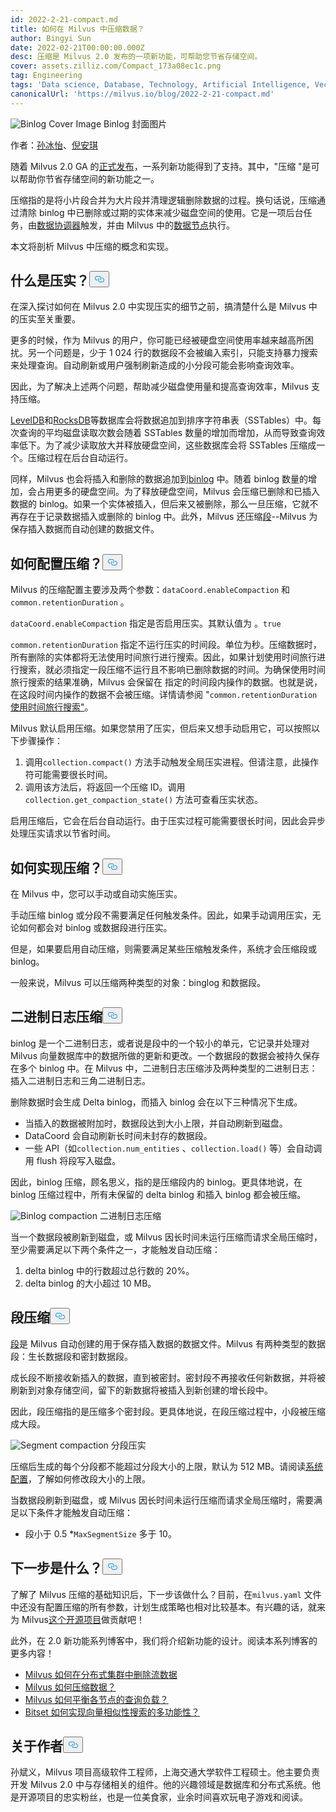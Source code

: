 ```yaml
---
id: 2022-2-21-compact.md
title: 如何在 Milvus 中压缩数据？
author: Bingyi Sun
date: 2022-02-21T00:00:00.000Z
desc: 压缩是 Milvus 2.0 发布的一项新功能，可帮助您节省存储空间。
cover: assets.zilliz.com/Compact_173a08ec1c.png
tag: Engineering
tags: 'Data science, Database, Technology, Artificial Intelligence, Vector Management'
canonicalUrl: 'https://milvus.io/blog/2022-2-21-compact.md'
---
```

<p>
  
   <span class="img-wrapper"> <img translate="no" src="https://assets.zilliz.com/Compact_173a08ec1c.png" alt="Binlog Cover Image" class="doc-image" id="binlog-cover-image" />
   </span> <span class="img-wrapper"> <span>Binlog 封面图片</span> </span></p>
<p>作者：<a href="https://github.com/sunby">孙冰怡</a>、<a href="https://www.linkedin.com/in/yiyun-n-2aa713163/">倪安琪</a></p>
<p>随着 Milvus 2.0 GA 的<a href="https://milvus.io/blog/2022-1-25-annoucing-general-availability-of-milvus-2-0.md">正式发布</a>，一系列新功能得到了支持。其中，"压缩 "是可以帮助你节省存储空间的新功能之一。</p>
<p>压缩指的是将小片段合并为大片段并清理逻辑删除数据的过程。换句话说，压缩通过清除 binlog 中已删除或过期的实体来减少磁盘空间的使用。它是一项后台任务，由<a href="https://milvus.io/docs/v2.0.x/four_layers.md#Data-coordinator-data-coord">数据协调器</a>触发，并由 Milvus 中的<a href="https://milvus.io/docs/v2.0.x/four_layers.md#Data-node">数据节点</a>执行。</p>
<p>本文将剖析 Milvus 中压缩的概念和实现。</p>
<h2 id="What-is-compaction" class="common-anchor-header">什么是压实？<button data-href="#What-is-compaction" class="anchor-icon" translate="no">
      <svg translate="no"
        aria-hidden="true"
        focusable="false"
        height="20"
        version="1.1"
        viewBox="0 0 16 16"
        width="16"
      >
        <path
          fill="#0092E4"
          fill-rule="evenodd"
          d="M4 9h1v1H4c-1.5 0-3-1.69-3-3.5S2.55 3 4 3h4c1.45 0 3 1.69 3 3.5 0 1.41-.91 2.72-2 3.25V8.59c.58-.45 1-1.27 1-2.09C10 5.22 8.98 4 8 4H4c-.98 0-2 1.22-2 2.5S3 9 4 9zm9-3h-1v1h1c1 0 2 1.22 2 2.5S13.98 12 13 12H9c-.98 0-2-1.22-2-2.5 0-.83.42-1.64 1-2.09V6.25c-1.09.53-2 1.84-2 3.25C6 11.31 7.55 13 9 13h4c1.45 0 3-1.69 3-3.5S14.5 6 13 6z"
        ></path>
      </svg>
    </button></h2><p>在深入探讨如何在 Milvus 2.0 中实现压实的细节之前，搞清楚什么是 Milvus 中的压实至关重要。</p>
<p>更多的时候，作为 Milvus 的用户，你可能已经被硬盘空间使用率越来越高所困扰。另一个问题是，少于 1 024 行的数据段不会被编入索引，只能支持暴力搜索来处理查询。自动刷新或用户强制刷新造成的小分段可能会影响查询效率。</p>
<p>因此，为了解决上述两个问题，帮助减少磁盘使用量和提高查询效率，Milvus 支持压缩。</p>
<p><a href="https://github.com/google/leveldb">LevelDB</a>和<a href="http://rocksdb.org/">RocksDB</a>等数据库会将数据追加到排序字符串表（SSTables）中。每次查询的平均磁盘读取次数会随着 SSTables 数量的增加而增加，从而导致查询效率低下。为了减少读取放大并释放硬盘空间，这些数据库会将 SSTables 压缩成一个。压缩过程在后台自动运行。</p>
<p>同样，Milvus 也会将插入和删除的数据追加到<a href="https://github.com/milvus-io/milvus/blob/master/docs/developer_guides/chap08_binlog.md">binlog</a> 中。随着 binlog 数量的增加，会占用更多的硬盘空间。为了释放硬盘空间，Milvus 会压缩已删除和已插入数据的 binlog。如果一个实体被插入，但后来又被删除，那么一旦压缩，它就不再存在于记录数据插入或删除的 binlog 中。此外，Milvus 还压缩<a href="https://milvus.io/docs/v2.0.x/glossary.md#Segment">段</a>--Milvus 为保存插入数据而自动创建的数据文件。</p>
<h2 id="How-to-configure-compaction" class="common-anchor-header">如何配置压缩？<button data-href="#How-to-configure-compaction" class="anchor-icon" translate="no">
      <svg translate="no"
        aria-hidden="true"
        focusable="false"
        height="20"
        version="1.1"
        viewBox="0 0 16 16"
        width="16"
      >
        <path
          fill="#0092E4"
          fill-rule="evenodd"
          d="M4 9h1v1H4c-1.5 0-3-1.69-3-3.5S2.55 3 4 3h4c1.45 0 3 1.69 3 3.5 0 1.41-.91 2.72-2 3.25V8.59c.58-.45 1-1.27 1-2.09C10 5.22 8.98 4 8 4H4c-.98 0-2 1.22-2 2.5S3 9 4 9zm9-3h-1v1h1c1 0 2 1.22 2 2.5S13.98 12 13 12H9c-.98 0-2-1.22-2-2.5 0-.83.42-1.64 1-2.09V6.25c-1.09.53-2 1.84-2 3.25C6 11.31 7.55 13 9 13h4c1.45 0 3-1.69 3-3.5S14.5 6 13 6z"
        ></path>
      </svg>
    </button></h2><p>Milvus 的压缩配置主要涉及两个参数：<code translate="no">dataCoord.enableCompaction</code> 和<code translate="no">common.retentionDuration</code> 。</p>
<p><code translate="no">dataCoord.enableCompaction</code> 指定是否启用压实。其默认值为 。<code translate="no">true</code></p>
<p><code translate="no">common.retentionDuration</code> 指定不运行压实的时间段。单位为秒。压缩数据时，所有删除的实体都将无法使用时间旅行进行搜索。因此，如果计划使用时间旅行进行搜索，就必须指定一段压缩不运行且不影响已删除数据的时间。为确保使用时间旅行搜索的结果准确，Milvus 会保留在 指定的时间段内操作的数据。也就是说，在这段时间内操作的数据不会被压缩。详情请参阅 "<code translate="no">common.retentionDuration</code><a href="https://milvus.io/docs/v2.0.x/timetravel.md">使用时间旅行搜索"</a>。</p>
<p>Milvus 默认启用压缩。如果您禁用了压实，但后来又想手动启用它，可以按照以下步骤操作：</p>
<ol>
<li>调用<code translate="no">collection.compact()</code> 方法手动触发全局压实进程。但请注意，此操作符可能需要很长时间。</li>
<li>调用该方法后，将返回一个压缩 ID。调用<code translate="no">collection.get_compaction_state()</code> 方法可查看压实状态。</li>
</ol>
<p>启用压缩后，它会在后台自动运行。由于压实过程可能需要很长时间，因此会异步处理压实请求以节省时间。</p>
<h2 id="How-to-implement-compaction" class="common-anchor-header">如何实现压缩？<button data-href="#How-to-implement-compaction" class="anchor-icon" translate="no">
      <svg translate="no"
        aria-hidden="true"
        focusable="false"
        height="20"
        version="1.1"
        viewBox="0 0 16 16"
        width="16"
      >
        <path
          fill="#0092E4"
          fill-rule="evenodd"
          d="M4 9h1v1H4c-1.5 0-3-1.69-3-3.5S2.55 3 4 3h4c1.45 0 3 1.69 3 3.5 0 1.41-.91 2.72-2 3.25V8.59c.58-.45 1-1.27 1-2.09C10 5.22 8.98 4 8 4H4c-.98 0-2 1.22-2 2.5S3 9 4 9zm9-3h-1v1h1c1 0 2 1.22 2 2.5S13.98 12 13 12H9c-.98 0-2-1.22-2-2.5 0-.83.42-1.64 1-2.09V6.25c-1.09.53-2 1.84-2 3.25C6 11.31 7.55 13 9 13h4c1.45 0 3-1.69 3-3.5S14.5 6 13 6z"
        ></path>
      </svg>
    </button></h2><p>在 Milvus 中，您可以手动或自动实施压实。</p>
<p>手动压缩 binlog 或分段不需要满足任何触发条件。因此，如果手动调用压实，无论如何都会对 binlog 或数据段进行压实。</p>
<p>但是，如果要启用自动压缩，则需要满足某些压缩触发条件，系统才会压缩段或 binlog。</p>
<p>一般来说，Milvus 可以压缩两种类型的对象：binglog 和数据段。</p>
<h2 id="Binlog-compaction" class="common-anchor-header">二进制日志压缩<button data-href="#Binlog-compaction" class="anchor-icon" translate="no">
      <svg translate="no"
        aria-hidden="true"
        focusable="false"
        height="20"
        version="1.1"
        viewBox="0 0 16 16"
        width="16"
      >
        <path
          fill="#0092E4"
          fill-rule="evenodd"
          d="M4 9h1v1H4c-1.5 0-3-1.69-3-3.5S2.55 3 4 3h4c1.45 0 3 1.69 3 3.5 0 1.41-.91 2.72-2 3.25V8.59c.58-.45 1-1.27 1-2.09C10 5.22 8.98 4 8 4H4c-.98 0-2 1.22-2 2.5S3 9 4 9zm9-3h-1v1h1c1 0 2 1.22 2 2.5S13.98 12 13 12H9c-.98 0-2-1.22-2-2.5 0-.83.42-1.64 1-2.09V6.25c-1.09.53-2 1.84-2 3.25C6 11.31 7.55 13 9 13h4c1.45 0 3-1.69 3-3.5S14.5 6 13 6z"
        ></path>
      </svg>
    </button></h2><p>binlog 是一个二进制日志，或者说是段中的一个较小的单元，它记录并处理对 Milvus 向量数据库中的数据所做的更新和更改。一个数据段的数据会被持久保存在多个 binlog 中。在 Milvus 中，二进制日志压缩涉及两种类型的二进制日志：插入二进制日志和三角二进制日志。</p>
<p>删除数据时会生成 Delta binlog，而插入 binlog 会在以下三种情况下生成。</p>
<ul>
<li>当插入的数据被附加时，数据段达到大小上限，并自动刷新到磁盘。</li>
<li>DataCoord 会自动刷新长时间未封存的数据段。</li>
<li>一些 API（如<code translate="no">collection.num_entities</code> 、<code translate="no">collection.load()</code> 等）会自动调用 flush 将段写入磁盘。</li>
</ul>
<p>因此，binlog 压缩，顾名思义，指的是压缩段内的 binlog。更具体地说，在 binlog 压缩过程中，所有未保留的 delta binlog 和插入 binlog 都会被压缩。</p>
<p>
  
   <span class="img-wrapper"> <img translate="no" src="https://assets.zilliz.com/binlog_compaction_d7f8f910c8.png" alt="Binlog compaction" class="doc-image" id="binlog-compaction" />
   </span> <span class="img-wrapper"> <span>二进制日志压缩</span> </span></p>
<p>当一个数据段被刷新到磁盘，或 Milvus 因长时间未运行压缩而请求全局压缩时，至少需要满足以下两个条件之一，才能触发自动压缩：</p>
<ol>
<li>delta binlog 中的行数超过总行数的 20%。</li>
<li>delta binlog 的大小超过 10 MB。</li>
</ol>
<h2 id="Segment-compaction" class="common-anchor-header">段压缩<button data-href="#Segment-compaction" class="anchor-icon" translate="no">
      <svg translate="no"
        aria-hidden="true"
        focusable="false"
        height="20"
        version="1.1"
        viewBox="0 0 16 16"
        width="16"
      >
        <path
          fill="#0092E4"
          fill-rule="evenodd"
          d="M4 9h1v1H4c-1.5 0-3-1.69-3-3.5S2.55 3 4 3h4c1.45 0 3 1.69 3 3.5 0 1.41-.91 2.72-2 3.25V8.59c.58-.45 1-1.27 1-2.09C10 5.22 8.98 4 8 4H4c-.98 0-2 1.22-2 2.5S3 9 4 9zm9-3h-1v1h1c1 0 2 1.22 2 2.5S13.98 12 13 12H9c-.98 0-2-1.22-2-2.5 0-.83.42-1.64 1-2.09V6.25c-1.09.53-2 1.84-2 3.25C6 11.31 7.55 13 9 13h4c1.45 0 3-1.69 3-3.5S14.5 6 13 6z"
        ></path>
      </svg>
    </button></h2><p><a href="https://milvus.io/docs/v2.0.x/glossary.md#Segment">段</a>是 Milvus 自动创建的用于保存插入数据的数据文件。Milvus 有两种类型的数据段：生长数据段和密封数据段。</p>
<p>成长段不断接收新插入的数据，直到被密封。密封段不再接收任何新数据，并将被刷新到对象存储空间，留下的新数据将被插入到新创建的增长段中。</p>
<p>因此，段压缩指的是压缩多个密封段。更具体地说，在段压缩过程中，小段被压缩成大段。</p>
<p>
  
   <span class="img-wrapper"> <img translate="no" src="https://assets.zilliz.com/segment_compaction_92eecc0e55.jpeg" alt="Segment compaction" class="doc-image" id="segment-compaction" />
   </span> <span class="img-wrapper"> <span>分段压实</span> </span></p>
<p>压缩后生成的每个分段都不能超过分段大小的上限，默认为 512 MB。请阅读<a href="https://milvus.io/docs/v2.0.x/system_configuration.md">系统配置</a>，了解如何修改段大小的上限。</p>
<p>当数据段刷新到磁盘，或 Milvus 因长时间未运行压缩而请求全局压缩时，需要满足以下条件才能触发自动压缩：</p>
<ul>
<li>段小于 0.5 *<code translate="no">MaxSegmentSize</code> 多于 10。</li>
</ul>
<h2 id="Whats-next" class="common-anchor-header">下一步是什么？<button data-href="#Whats-next" class="anchor-icon" translate="no">
      <svg translate="no"
        aria-hidden="true"
        focusable="false"
        height="20"
        version="1.1"
        viewBox="0 0 16 16"
        width="16"
      >
        <path
          fill="#0092E4"
          fill-rule="evenodd"
          d="M4 9h1v1H4c-1.5 0-3-1.69-3-3.5S2.55 3 4 3h4c1.45 0 3 1.69 3 3.5 0 1.41-.91 2.72-2 3.25V8.59c.58-.45 1-1.27 1-2.09C10 5.22 8.98 4 8 4H4c-.98 0-2 1.22-2 2.5S3 9 4 9zm9-3h-1v1h1c1 0 2 1.22 2 2.5S13.98 12 13 12H9c-.98 0-2-1.22-2-2.5 0-.83.42-1.64 1-2.09V6.25c-1.09.53-2 1.84-2 3.25C6 11.31 7.55 13 9 13h4c1.45 0 3-1.69 3-3.5S14.5 6 13 6z"
        ></path>
      </svg>
    </button></h2><p>了解了 Milvus 压缩的基础知识后，下一步该做什么？目前，在<code translate="no">milvus.yaml</code> 文件中还没有配置压缩的所有参数，计划生成策略也相对比较基本。有兴趣的话，就来为 Milvus<a href="https://github.com/milvus-io">这个开源项目</a>做贡献吧！</p>
<p>此外，在 2.0 新功能系列博客中，我们将介绍新功能的设计。阅读本系列博客的更多内容！</p>
<ul>
<li><a href="https://milvus.io/blog/2022-02-07-how-milvus-deletes-streaming-data-in-distributed-cluster.md">Milvus 如何在分布式集群中删除流数据</a></li>
<li><a href="https://milvus.io/blog/2022-2-21-compact.md">Milvus 如何压缩数据？</a></li>
<li><a href="https://milvus.io/blog/2022-02-28-how-milvus-balances-query-load-across-nodes.md">Milvus 如何平衡各节点的查询负载？</a></li>
<li><a href="https://milvus.io/blog/2022-2-14-bitset.md">Bitset 如何实现向量相似性搜索的多功能性？</a></li>
</ul>
<h2 id="About-the-author" class="common-anchor-header">关于作者<button data-href="#About-the-author" class="anchor-icon" translate="no">
      <svg translate="no"
        aria-hidden="true"
        focusable="false"
        height="20"
        version="1.1"
        viewBox="0 0 16 16"
        width="16"
      >
        <path
          fill="#0092E4"
          fill-rule="evenodd"
          d="M4 9h1v1H4c-1.5 0-3-1.69-3-3.5S2.55 3 4 3h4c1.45 0 3 1.69 3 3.5 0 1.41-.91 2.72-2 3.25V8.59c.58-.45 1-1.27 1-2.09C10 5.22 8.98 4 8 4H4c-.98 0-2 1.22-2 2.5S3 9 4 9zm9-3h-1v1h1c1 0 2 1.22 2 2.5S13.98 12 13 12H9c-.98 0-2-1.22-2-2.5 0-.83.42-1.64 1-2.09V6.25c-1.09.53-2 1.84-2 3.25C6 11.31 7.55 13 9 13h4c1.45 0 3-1.69 3-3.5S14.5 6 13 6z"
        ></path>
      </svg>
    </button></h2><p>孙斌义，Milvus 项目高级软件工程师，上海交通大学软件工程硕士。他主要负责开发 Milvus 2.0 中与存储相关的组件。他的兴趣领域是数据库和分布式系统。他是开源项目的忠实粉丝，也是一位美食家，业余时间喜欢玩电子游戏和阅读。</p>
